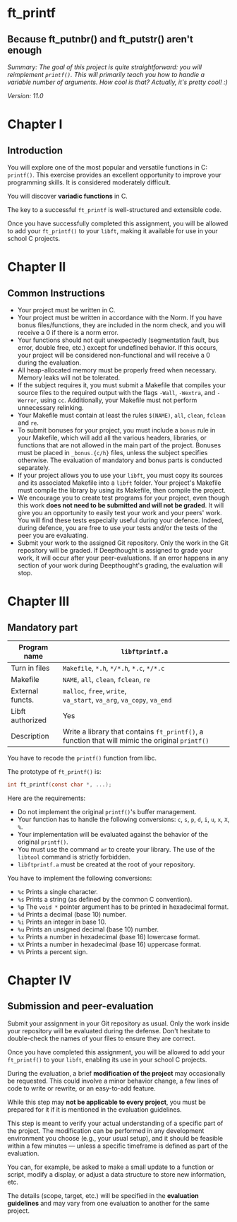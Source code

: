 # ft_printf

## Because ft_putnbr() and ft_putstr() aren't enough

*Summary: The goal of this project is quite straightforward: you will reimplement `printf()`. This will primarily teach you how to handle a variable number of arguments. How cool is that? Actually, it's pretty cool! :)*

*Version: 11.0*

# Chapter I

## Introduction

You will explore one of the most popular and versatile functions in C: `printf()`. This exercise provides an excellent opportunity to improve your programming skills. It is considered moderately difficult.

You will discover **variadic functions** in C.

The key to a successful `ft_printf` is well-structured and extensible code.

Once you have successfully completed this assignment, you will be allowed to add your `ft_printf()` to your `libft`, making it available for use in your school C projects.

# Chapter II

## Common Instructions

- Your project must be written in C.
- Your project must be written in accordance with the Norm. If you have bonus files/functions, they are included in the norm check, and you will receive a 0 if there is a norm error.
- Your functions should not quit unexpectedly (segmentation fault, bus error, double free, etc.) except for undefined behavior. If this occurs, your project will be considered non-functional and will receive a 0 during the evaluation.
- All heap-allocated memory must be properly freed when necessary. Memory leaks will not be tolerated.
- If the subject requires it, you must submit a Makefile that compiles your source files to the required output with the flags `-Wall`, `-Wextra`, and `-Werror`, using `cc`. Additionally, your Makefile must not perform unnecessary relinking.
- Your Makefile must contain at least the rules `$(NAME)`, `all`, `clean`, `fclean` and `re`.
- To submit bonuses for your project, you must include a `bonus` rule in your Makefile, which will add all the various headers, libraries, or functions that are not allowed in the main part of the project. Bonuses must be placed in `_bonus.{c/h}` files, unless the subject specifies otherwise. The evaluation of mandatory and bonus parts is conducted separately.
- If your project allows you to use your `libft`, you must copy its sources and its associated Makefile into a `libft` folder. Your project's Makefile must compile the library by using its Makefile, then compile the project.
- We encourage you to create test programs for your project, even though this work **does not need to be submitted and will not be graded**. It will give you an opportunity to easily test your work and your peers' work. You will find these tests especially useful during your defence. Indeed, during defence, you are free to use your tests and/or the tests of the peer you are evaluating.
- Submit your work to the assigned Git repository. Only the work in the Git repository will be graded. If Deepthought is assigned to grade your work, it will occur after your peer-evaluations. If an error happens in any section of your work during Deepthought's grading, the evaluation will stop.

# Chapter III

## Mandatory part

| Program name     | `libftprintf.a`                                                                             |
|------------------|---------------------------------------------------------------------------------------------|
| Turn in files    | `Makefile`, `*.h`, `*/*.h`, `*.c`, `*/*.c`                                                    |
| Makefile         | `NAME`, `all`, `clean`, `fclean`, `re`                                                        |
| External functs. | `malloc`, `free`, `write`,<br>`va_start`, `va_arg`, `va_copy`, `va_end`                       |
| Libft authorized | Yes                                                                                         |
| Description      | Write a library that contains `ft_printf()`, a function that will mimic the original `printf()` |

You have to recode the `printf()` function from libc.

The prototype of `ft_printf()` is:

```c
int ft_printf(const char *, ...);
```

Here are the requirements:

- Do not implement the original `printf()`'s buffer management.
- Your function has to handle the following conversions: `c`, `s`, `p`, `d`, `i`, `u`, `x`, `X`, `%`.
- Your implementation will be evaluated against the behavior of the original `printf()`.
- You must use the command `ar` to create your library. The use of the `libtool` command is strictly forbidden.
- `libftprintf.a` must be created at the root of your repository.

You have to implement the following conversions:

- `%c` Prints a single character.
- `%s` Prints a string (as defined by the common C convention).
- `%p` The `void *` pointer argument has to be printed in hexadecimal format.
- `%d` Prints a decimal (base 10) number.
- `%i` Prints an integer in base 10.
- `%u` Prints an unsigned decimal (base 10) number.
- `%x` Prints a number in hexadecimal (base 16) lowercase format.
- `%X` Prints a number in hexadecimal (base 16) uppercase format.
- `%%` Prints a percent sign.

# Chapter IV

## Submission and peer-evaluation

Submit your assignment in your Git repository as usual. Only the work inside your repository will be evaluated during the defense. Don't hesitate to double-check the names of your files to ensure they are correct.

Once you have completed this assignment, you will be allowed to add your `ft_printf()` to your `libft`, enabling its use in your school C projects.

During the evaluation, a brief **modification of the project** may occasionally be requested. This could involve a minor behavior change, a few lines of code to write or rewrite, or an easy-to-add feature.

While this step may **not be applicable to every project**, you must be prepared for it if it is mentioned in the evaluation guidelines.

This step is meant to verify your actual understanding of a specific part of the project. The modification can be performed in any development environment you choose (e.g., your usual setup), and it should be feasible within a few minutes — unless a specific timeframe is defined as part of the evaluation.

You can, for example, be asked to make a small update to a function or script, modify a display, or adjust a data structure to store new information, etc.

The details (scope, target, etc.) will be specified in the **evaluation guidelines** and may vary from one evaluation to another for the same project.
